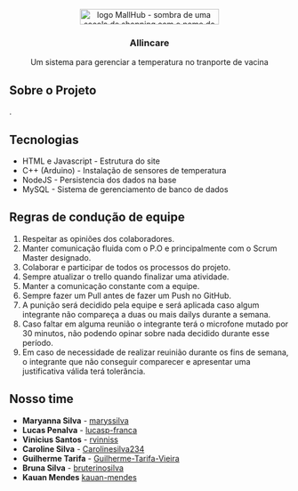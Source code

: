 <p align="center">
    <img 
      src="https://i.imgur.com/ikHKK54.png"
      alt="logo MallHub - sombra de uma sacola de shopping com o nome do projeto Mallhub" 
      width="250" 
      height="28.06"
    />
</p>

<h3 align="center">Allincare</h3>
<p align="center">Um sistema para gerenciar a temperatura no tranporte de vacina </p>


## Sobre o Projeto
.

## Tecnologias
- HTML e Javascript - Estrutura do site
- C++ (Arduino) - Instalação de sensores de temperatura
- NodeJS - Persistencia dos dados na base
- MySQL - Sistema de gerenciamento de banco de dados

## Regras de condução de equipe
1.	Respeitar as opiniões dos colaboradores.
2.	Manter comunicação fluida com o P.O e principalmente com o Scrum Master designado.
3.	Colaborar e participar de todos os processos do projeto.
4.	Sempre atualizar o trello quando finalizar uma atividade.
5.	Manter a comunicação constante com a equipe.
6.	Sempre fazer um Pull antes de fazer um Push no GitHub.
7.	A punição será decidido pela equipe e será aplicada caso algum integrante não compareça a duas ou mais dailys durante a semana.
8.	Caso faltar em alguma reunião o integrante terá o microfone mutado por 30 minutos, não podendo opinar sobre nada decidido durante esse período.
9.	Em caso de necessidade de realizar reuinião durante os fins de semana, o integrante que não conseguir comparecer e apresentar uma justificativa válida terá tolerância.

## Nosso time
- **Maryanna Silva** - [maryssilva](https://github.com/maryssilva)
- **Lucas Penalva** - [lucasp-franca](https://github.com/lucasp-franca)
- **Vinicius Santos** - [rvinniss](https://github.com/rvinniss)
- **Caroline Silva** - [Carolinesilva234](https://github.com/Carolinesilva234)
- **Guilherme Tarifa** - [Guilherme-Tarifa-Vieira](https://github.com/Guilherme-Tarifa-Vieira)
- **Bruna Silva** - [bruterinosilva](https://github.com/bruterinosilva)
- **Kauan Mendes** [kauan-mendes](https://github.com/kauan-mendes)
